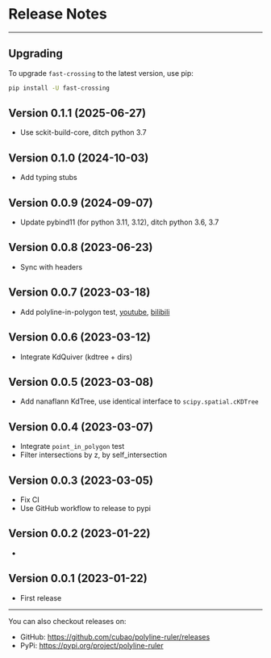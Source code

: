 # Release Notes

---

## Upgrading

To upgrade `fast-crossing` to the latest version, use pip:

```bash
pip install -U fast-crossing
```

## Version 0.1.1 (2025-06-27)

*   Use sckit-build-core, ditch python 3.7

## Version 0.1.0 (2024-10-03)

*   Add typing stubs

## Version 0.0.9 (2024-09-07)

*   Update pybind11 (for python 3.11, 3.12), ditch python 3.6, 3.7

## Version 0.0.8 (2023-06-23)

*   Sync with headers

## Version 0.0.7 (2023-03-18)

*   Add polyline-in-polygon test, [youtube](https://www.youtube.com/watch?v=1dPJ3P84FxE), [bilibili](https://www.bilibili.com/video/BV1D24y1u7uB)

## Version 0.0.6 (2023-03-12)

*   Integrate KdQuiver (kdtree + dirs)

## Version 0.0.5 (2023-03-08)

*   Add nanaflann KdTree, use identical interface to `scipy.spatial.cKDTree`

## Version 0.0.4 (2023-03-07)

*   Integrate `point_in_polygon` test
*   Filter intersections by z, by self_intersection

## Version 0.0.3 (2023-03-05)

*   Fix CI
*   Use GitHub workflow to release to pypi

## Version 0.0.2 (2023-01-22)

*

## Version 0.0.1 (2023-01-22)

*   First release

---

You can also checkout releases on:

-   GitHub: <https://github.com/cubao/polyline-ruler/releases>
-   PyPi: <https://pypi.org/project/polyline-ruler>
